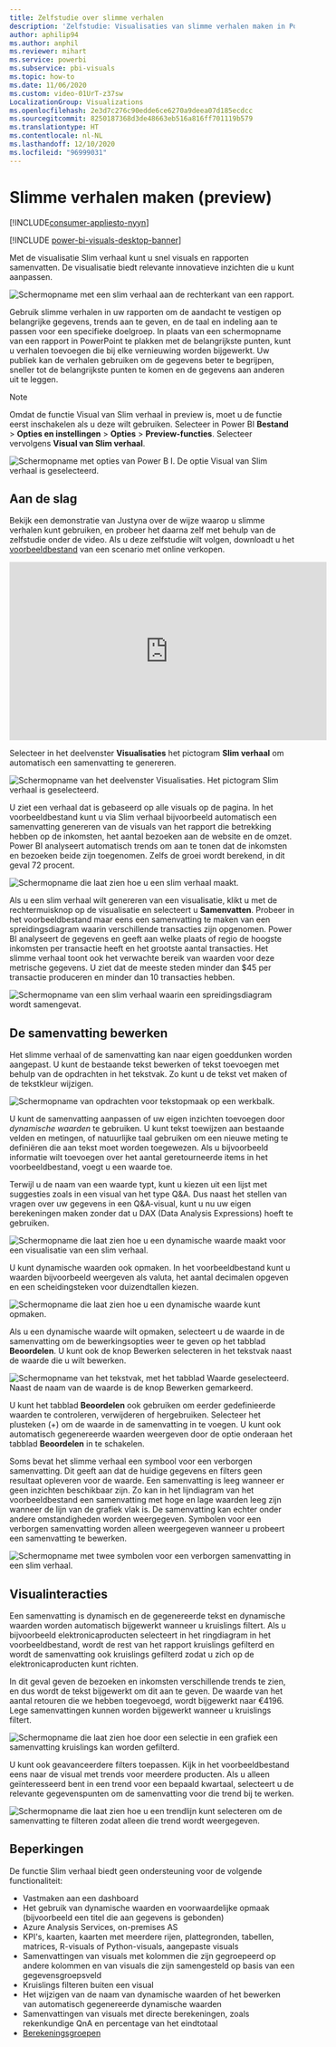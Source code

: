 ```yaml
---
title: Zelfstudie over slimme verhalen
description: 'Zelfstudie: Visualisaties van slimme verhalen maken in Power BI'
author: aphilip94
ms.author: anphil
ms.reviewer: mihart
ms.service: powerbi
ms.subservice: pbi-visuals
ms.topic: how-to
ms.date: 11/06/2020
ms.custom: video-01UrT-z37sw
LocalizationGroup: Visualizations
ms.openlocfilehash: 2e3d7c276c90edde6ce6270a9deea07d185ecdcc
ms.sourcegitcommit: 8250187368d3de48663eb516a816ff701119b579
ms.translationtype: HT
ms.contentlocale: nl-NL
ms.lasthandoff: 12/10/2020
ms.locfileid: "96999031"
---
```

# <a name="create-smart-narrative-summaries-preview"></a>Slimme verhalen maken (preview)

[!INCLUDE[consumer-appliesto-nyyn](../includes/consumer-appliesto-nyyn.md)]    

[!INCLUDE [power-bi-visuals-desktop-banner](../includes/power-bi-visuals-desktop-banner.md)]

Met de visualisatie Slim verhaal kunt u snel visuals en rapporten samenvatten. De visualisatie biedt relevante innovatieve inzichten die u kunt aanpassen.

![Schermopname met een slim verhaal aan de rechterkant van een rapport.](media/power-bi-visualization-smart-narratives/1.png)

Gebruik slimme verhalen in uw rapporten om de aandacht te vestigen op belangrijke gegevens, trends aan te geven, en de taal en indeling aan te passen voor een specifieke doelgroep. In plaats van een schermopname van een rapport in PowerPoint te plakken met de belangrijkste punten, kunt u verhalen toevoegen die bij elke vernieuwing worden bijgewerkt. Uw publiek kan de verhalen gebruiken om de gegevens beter te begrijpen, sneller tot de belangrijkste punten te komen en de gegevens aan anderen uit te leggen.

>[!NOTE]
> Omdat de functie Visual van Slim verhaal in preview is, moet u de functie eerst inschakelen als u deze wilt gebruiken. Selecteer in Power BI **Bestand** > **Opties en instellingen** > **Opties** > **Preview-functies**. Selecteer vervolgens **Visual van Slim verhaal**.
>
>![Schermopname met opties van Power B I. De optie Visual van Slim verhaal is geselecteerd.](media/power-bi-visualization-smart-narratives/2.png)



## <a name="get-started"></a>Aan de slag 
Bekijk een demonstratie van Justyna over de wijze waarop u slimme verhalen kunt gebruiken, en probeer het daarna zelf met behulp van de zelfstudie onder de video.  Als u deze zelfstudie wilt volgen, downloadt u het [voorbeeldbestand](https://github.com/microsoft/powerbi-desktop-samples/blob/master/Monthly%20Desktop%20Blog%20Samples/2020/2020SU09%20Blog%20Demo%20-%20September.pbix) van een scenario met online verkopen.

<iframe width="560" height="315" src="https://www.youtube.com/embed/01UrT-z37sw" frameborder="0" allow="accelerometer; autoplay; clipboard-write; encrypted-media; gyroscope; picture-in-picture" allowfullscreen></iframe>

Selecteer in het deelvenster **Visualisaties** het pictogram **Slim verhaal** om automatisch een samenvatting te genereren.

![Schermopname van het deelvenster Visualisaties. Het pictogram Slim verhaal is geselecteerd.](media/power-bi-visualization-smart-narratives/3.png)

U ziet een verhaal dat is gebaseerd op alle visuals op de pagina. In het voorbeeldbestand kunt u via Slim verhaal bijvoorbeeld automatisch een samenvatting genereren van de visuals van het rapport die betrekking hebben op de inkomsten, het aantal bezoeken aan de website en de omzet. Power BI analyseert automatisch trends om aan te tonen dat de inkomsten en bezoeken beide zijn toegenomen. Zelfs de groei wordt berekend, in dit geval 72 procent.
 
![Schermopname die laat zien hoe u een slim verhaal maakt.](media/power-bi-visualization-smart-narratives/4.gif)
 
Als u een slim verhaal wilt genereren van een visualisatie, klikt u met de rechtermuisknop op de visualisatie en selecteert u **Samenvatten**. Probeer in het voorbeeldbestand maar eens een samenvatting te maken van een spreidingsdiagram waarin verschillende transacties zijn opgenomen. Power BI analyseert de gegevens en geeft aan welke plaats of regio de hoogste inkomsten per transactie heeft en het grootste aantal transacties. Het slimme verhaal toont ook het verwachte bereik van waarden voor deze metrische gegevens. U ziet dat de meeste steden minder dan $45 per transactie produceren en minder dan 10 transacties hebben.
 
  
![Schermopname van een slim verhaal waarin een spreidingsdiagram wordt samengevat.](media/power-bi-visualization-smart-narratives/5.gif)
 
## <a name="edit-the-summary"></a>De samenvatting bewerken
 
Het slimme verhaal of de samenvatting kan naar eigen goeddunken worden aangepast. U kunt de bestaande tekst bewerken of tekst toevoegen met behulp van de opdrachten in het tekstvak. Zo kunt u de tekst vet maken of de tekstkleur wijzigen.
 
![Schermopname van opdrachten voor tekstopmaak op een werkbalk.](media/power-bi-visualization-smart-narratives/6.png)
  
U kunt de samenvatting aanpassen of uw eigen inzichten toevoegen door *dynamische waarden* te gebruiken. U kunt tekst toewijzen aan bestaande velden en metingen, of natuurlijke taal gebruiken om een nieuwe meting te definiëren die aan tekst moet worden toegewezen. Als u bijvoorbeeld informatie wilt toevoegen over het aantal geretourneerde items in het voorbeeldbestand, voegt u een waarde toe. 

Terwijl u de naam van een waarde typt, kunt u kiezen uit een lijst met suggesties zoals in een visual van het type Q&A. Dus naast het stellen van vragen over uw gegevens in een Q&A-visual, kunt u nu uw eigen berekeningen maken zonder dat u DAX (Data Analysis Expressions) hoeft te gebruiken. 
  
![Schermopname die laat zien hoe u een dynamische waarde maakt voor een visualisatie van een slim verhaal.](media/power-bi-visualization-smart-narratives/7.gif)
  
U kunt dynamische waarden ook opmaken. In het voorbeeldbestand kunt u waarden bijvoorbeeld weergeven als valuta, het aantal decimalen opgeven en een scheidingsteken voor duizendtallen kiezen. 
   
![Schermopname die laat zien hoe u een dynamische waarde kunt opmaken.](media/power-bi-visualization-smart-narratives/8.gif)
   
Als u een dynamische waarde wilt opmaken, selecteert u de waarde in de samenvatting om de bewerkingsopties weer te geven op het tabblad **Beoordelen**. U kunt ook de knop Bewerken selecteren in het tekstvak naast de waarde die u wilt bewerken. 
   
![Schermopname van het tekstvak, met het tabblad Waarde geselecteerd. Naast de naam van de waarde is de knop Bewerken gemarkeerd.](media/power-bi-visualization-smart-narratives/9.png)
   
U kunt het tabblad **Beoordelen** ook gebruiken om eerder gedefinieerde waarden te controleren, verwijderen of hergebruiken. Selecteer het plusteken (+) om de waarde in de samenvatting in te voegen. U kunt ook automatisch gegenereerde waarden weergeven door de optie onderaan het tabblad **Beoordelen** in te schakelen.

Soms bevat het slimme verhaal een symbool voor een verborgen samenvatting. Dit geeft aan dat de huidige gegevens en filters geen resultaat opleveren voor de waarde. Een samenvatting is leeg wanneer er geen inzichten beschikbaar zijn. Zo kan in het lijndiagram van het voorbeeldbestand een samenvatting met hoge en lage waarden leeg zijn wanneer de lijn van de grafiek vlak is. De samenvatting kan echter onder andere omstandigheden worden weergegeven. Symbolen voor een verborgen samenvatting worden alleen weergegeven wanneer u probeert een samenvatting te bewerken.


![Schermopname met twee symbolen voor een verborgen samenvatting in een slim verhaal.](media/power-bi-visualization-smart-narratives/10.png)
   
## <a name="visual-interactions"></a>Visualinteracties
Een samenvatting is dynamisch en de gegenereerde tekst en dynamische waarden worden automatisch bijgewerkt wanneer u kruislings filtert. Als u bijvoorbeeld elektronicaproducten selecteert in het ringdiagram in het voorbeeldbestand, wordt de rest van het rapport kruislings gefilterd en wordt de samenvatting ook kruislings gefilterd zodat u zich op de elektronicaproducten kunt richten.  

In dit geval geven de bezoeken en inkomsten verschillende trends te zien, en dus wordt de tekst bijgewerkt om dit aan te geven. De waarde van het aantal retouren die we hebben toegevoegd, wordt bijgewerkt naar €4196. Lege samenvattingen kunnen worden bijgewerkt wanneer u kruislings filtert.
   
![Schermopname die laat zien hoe door een selectie in een grafiek een samenvatting kruislings kan worden gefilterd.](media/power-bi-visualization-smart-narratives/11.gif)
   
U kunt ook geavanceerdere filters toepassen. Kijk in het voorbeeldbestand eens naar de visual met trends voor meerdere producten. Als u alleen geïnteresseerd bent in een trend voor een bepaald kwartaal, selecteert u de relevante gegevenspunten om de samenvatting voor die trend bij te werken.
   
![Schermopname die laat zien hoe u een trendlijn kunt selecteren om de samenvatting te filteren zodat alleen die trend wordt weergegeven.](media/power-bi-visualization-smart-narratives/12.gif)
   
## <a name="limitations"></a>Beperkingen

De functie Slim verhaal biedt geen ondersteuning voor de volgende functionaliteit:
- Vastmaken aan een dashboard 
- Het gebruik van dynamische waarden en voorwaardelijke opmaak (bijvoorbeeld een titel die aan gegevens is gebonden)
- Azure Analysis Services, on-premises AS
- KPI's, kaarten, kaarten met meerdere rijen, plattegronden, tabellen, matrices, R-visuals of Python-visuals, aangepaste visuals 
- Samenvattingen van visuals met kolommen die zijn gegroepeerd op andere kolommen en van visuals die zijn samengesteld op basis van een gegevensgroepsveld 
- Kruislings filteren buiten een visual
- Het wijzigen van de naam van dynamische waarden of het bewerken van automatisch gegenereerde dynamische waarden
- Samenvattingen van visuals met directe berekeningen, zoals rekenkundige QnA en percentage van het eindtotaal 
- [Berekeningsgroepen](/analysis-services/tabular-models/calculation-groups)
   

